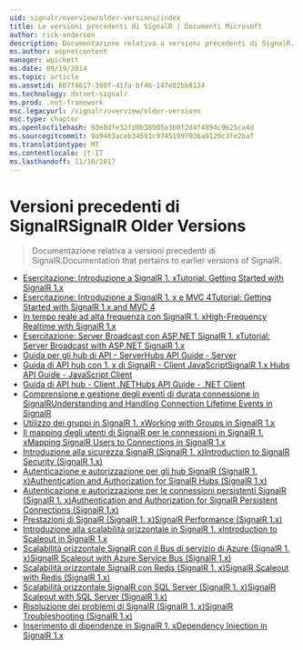 ```yaml
---
uid: signalr/overview/older-versions/index
title: Le versioni precedenti di SignalR | Documenti Microsoft
author: rick-anderson
description: Documentazione relativa a versioni precedenti di SignalR.
ms.author: aspnetcontent
manager: wpickett
ms.date: 09/19/2014
ms.topic: article
ms.assetid: 607f4617-380f-41fa-bf46-147e82bb8124
ms.technology: dotnet-signalr
ms.prod: .net-framework
msc.legacyurl: /signalr/overview/older-versions
msc.type: chapter
ms.openlocfilehash: 93e8dfe32fd0b38905a3b0f2d4f4894c9625ca4d
ms.sourcegitcommit: 9a9483aceb34591c97451997036a9120c3fe2baf
ms.translationtype: MT
ms.contentlocale: it-IT
ms.lasthandoff: 11/10/2017
---
```

<a name="signalr-older-versions"></a><span data-ttu-id="be5c4-103">Versioni precedenti di SignalR</span><span class="sxs-lookup"><span data-stu-id="be5c4-103">SignalR Older Versions</span></span>
====================
> <span data-ttu-id="be5c4-104">Documentazione relativa a versioni precedenti di SignalR.</span><span class="sxs-lookup"><span data-stu-id="be5c4-104">Documentation that pertains to earlier versions of SignalR.</span></span>


- [<span data-ttu-id="be5c4-105">Esercitazione: Introduzione a SignalR 1. x</span><span class="sxs-lookup"><span data-stu-id="be5c4-105">Tutorial: Getting Started with SignalR 1.x</span></span>](tutorial-getting-started-with-signalr.md)
- [<span data-ttu-id="be5c4-106">Esercitazione: Introduzione a SignalR 1. x e MVC 4</span><span class="sxs-lookup"><span data-stu-id="be5c4-106">Tutorial: Getting Started with SignalR 1.x and MVC 4</span></span>](tutorial-getting-started-with-signalr-and-mvc-4.md)
- [<span data-ttu-id="be5c4-107">In tempo reale ad alta frequenza con SignalR 1. x</span><span class="sxs-lookup"><span data-stu-id="be5c4-107">High-Frequency Realtime with SignalR 1.x</span></span>](tutorial-high-frequency-realtime-with-signalr.md)
- [<span data-ttu-id="be5c4-108">Esercitazione: Server Broadcast con ASP.NET SignalR 1. x</span><span class="sxs-lookup"><span data-stu-id="be5c4-108">Tutorial: Server Broadcast with ASP.NET SignalR 1.x</span></span>](tutorial-server-broadcast-with-aspnet-signalr.md)
- [<span data-ttu-id="be5c4-109">Guida per gli hub di API - Server</span><span class="sxs-lookup"><span data-stu-id="be5c4-109">Hubs API Guide - Server</span></span>](signalr-1x-hubs-api-guide-server.md)
- [<span data-ttu-id="be5c4-110">Guida di API hub con 1. x di SignalR - Client JavaScript</span><span class="sxs-lookup"><span data-stu-id="be5c4-110">SignalR 1.x Hubs API Guide - JavaScript Client</span></span>](signalr-1x-hubs-api-guide-javascript-client.md)
- [<span data-ttu-id="be5c4-111">Guida di API hub - Client .NET</span><span class="sxs-lookup"><span data-stu-id="be5c4-111">Hubs API Guide - .NET Client</span></span>](signalr-1x-hubs-api-guide-net-client.md)
- [<span data-ttu-id="be5c4-112">Comprensione e gestione degli eventi di durata connessione in SignalR</span><span class="sxs-lookup"><span data-stu-id="be5c4-112">Understanding and Handling Connection Lifetime Events in SignalR</span></span>](handling-connection-lifetime-events.md)
- [<span data-ttu-id="be5c4-113">Utilizzo dei gruppi in SignalR 1. x</span><span class="sxs-lookup"><span data-stu-id="be5c4-113">Working with Groups in SignalR 1.x</span></span>](working-with-groups.md)
- [<span data-ttu-id="be5c4-114">Il mapping degli utenti di SignalR per le connessioni in SignalR 1. x</span><span class="sxs-lookup"><span data-stu-id="be5c4-114">Mapping SignalR Users to Connections in SignalR 1.x</span></span>](mapping-users-to-connections.md)
- [<span data-ttu-id="be5c4-115">Introduzione alla sicurezza SignalR (SignalR 1. x)</span><span class="sxs-lookup"><span data-stu-id="be5c4-115">Introduction to SignalR Security (SignalR 1.x)</span></span>](introduction-to-security.md)
- [<span data-ttu-id="be5c4-116">Autenticazione e autorizzazione per gli hub SignalR (SignalR 1. x)</span><span class="sxs-lookup"><span data-stu-id="be5c4-116">Authentication and Authorization for SignalR Hubs (SignalR 1.x)</span></span>](hub-authorization.md)
- [<span data-ttu-id="be5c4-117">Autenticazione e autorizzazione per le connessioni persistenti SignalR (SignalR 1. x)</span><span class="sxs-lookup"><span data-stu-id="be5c4-117">Authentication and Authorization for SignalR Persistent Connections (SignalR 1.x)</span></span>](persistent-connection-authorization.md)
- [<span data-ttu-id="be5c4-118">Prestazioni di SignalR (SignalR 1. x)</span><span class="sxs-lookup"><span data-stu-id="be5c4-118">SignalR Performance (SignalR 1.x)</span></span>](signalr-performance.md)
- [<span data-ttu-id="be5c4-119">Introduzione alla scalabilità orizzontale in SignalR 1. x</span><span class="sxs-lookup"><span data-stu-id="be5c4-119">Introduction to Scaleout in SignalR 1.x</span></span>](scaleout-in-signalr.md)
- [<span data-ttu-id="be5c4-120">Scalabilità orizzontale SignalR con il Bus di servizio di Azure (SignalR 1. x)</span><span class="sxs-lookup"><span data-stu-id="be5c4-120">SignalR Scaleout with Azure Service Bus (SignalR 1.x)</span></span>](scaleout-with-windows-azure-service-bus.md)
- [<span data-ttu-id="be5c4-121">Scalabilità orizzontale SignalR con Redis (SignalR 1. x)</span><span class="sxs-lookup"><span data-stu-id="be5c4-121">SignalR Scaleout with Redis (SignalR 1.x)</span></span>](scaleout-with-redis.md)
- [<span data-ttu-id="be5c4-122">Scalabilità orizzontale SignalR con SQL Server (SignalR 1. x)</span><span class="sxs-lookup"><span data-stu-id="be5c4-122">SignalR Scaleout with SQL Server (SignalR 1.x)</span></span>](scaleout-with-sql-server.md)
- [<span data-ttu-id="be5c4-123">Risoluzione dei problemi di SignalR (SignalR 1. x)</span><span class="sxs-lookup"><span data-stu-id="be5c4-123">SignalR Troubleshooting (SignalR 1.x)</span></span>](troubleshooting.md)
- [<span data-ttu-id="be5c4-124">Inserimento di dipendenze in SignalR 1. x</span><span class="sxs-lookup"><span data-stu-id="be5c4-124">Dependency Injection in SignalR 1.x</span></span>](dependency-injection.md)
